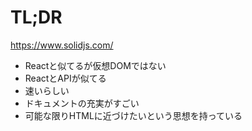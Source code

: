 # TL;DR
https://www.solidjs.com/
- Reactと似てるが仮想DOMではない
- ReactとAPIが似てる
- 速いらしい
- ドキュメントの充実がすごい
- 可能な限りHTMLに近づけたいという思想を持っている
